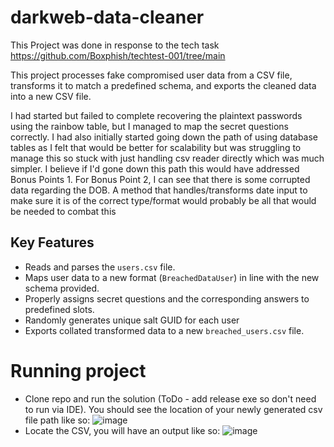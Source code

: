 # darkweb-data-cleaner
This Project was done in response to the tech task https://github.com/Boxphish/techtest-001/tree/main

This project processes fake compromised user data from a CSV file, transforms it to match a predefined schema, and exports the cleaned data into a new CSV file. 

I had started but failed to complete recovering the plaintext passwords using the rainbow table, but I managed to map the secret questions correctly. I had also initially started going down the path of
using database tables as I felt that would be better for scalability but was struggling to manage this so stuck with just handling csv reader directly which was much simpler. I believe if I'd gone
down this path this would have addressed Bonus Points 1. For Bonus Point 2, I can see that there is some corrupted data regarding the DOB. A method that handles/transforms date input to make sure
it is of the correct type/format would probably be all that would be needed to combat this

## Key Features
- Reads and parses the `users.csv` file.
- Maps user data to a new format (`BreachedDataUser`) in line with the new schema provided.
- Properly assigns secret questions and the corresponding answers to predefined slots.
- Randomly generates unique salt GUID for each user
- Exports collated transformed data to a new `breached_users.csv` file.

# Running project
- Clone repo and run the solution (ToDo - add release exe so don't need to run via IDE). You should see the location of your newly generated csv file path like so:
![image](https://github.com/user-attachments/assets/b221d02f-7629-43a8-bc1c-4fb845fa26b0)
- Locate the CSV, you will have an output like so:
![image](https://github.com/user-attachments/assets/47972c8e-438b-425c-a28f-0df95bf21994)

